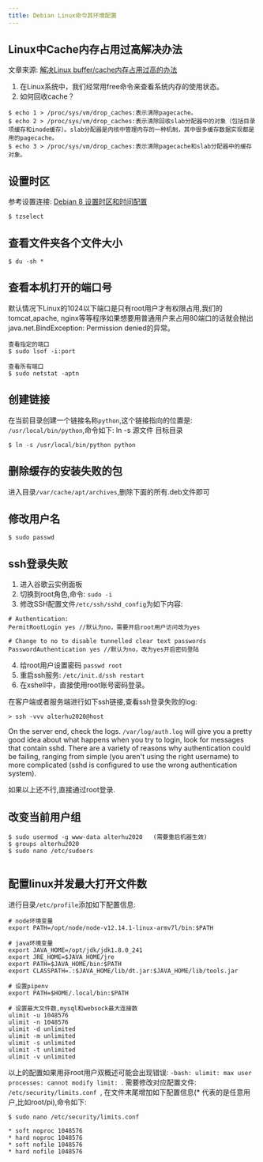 ```yaml
---
title: Debian Linux命令其环境配置
---
```



## Linux中Cache内存占用过高解决办法

文章来源: [解决Linux buffer/cache内存占用过高的办法](https://blog.csdn.net/ailice001/article/details/80353924)

1. 在Linux系统中，我们经常用free命令来查看系统内存的使用状态。
2. 如何回收cache？

```
$ echo 1 > /proc/sys/vm/drop_caches:表示清除pagecache。
$ echo 2 > /proc/sys/vm/drop_caches:表示清除回收slab分配器中的对象（包括目录项缓存和inode缓存）。slab分配器是内核中管理内存的一种机制，其中很多缓存数据实现都是用的pagecache。
$ echo 3 > /proc/sys/vm/drop_caches:表示清除pagecache和slab分配器中的缓存对象。
```

## 设置时区

参考设置连接: [Debian 8 设置时区和时间配置](https://www.cnblogs.com/yoyotl/p/8151409.html)

```
$ tzselect
```

## 查看文件夹各个文件大小

```
$ du -sh *
```

## 查看本机打开的端口号

默认情况下Linux的1024以下端口是只有root用户才有权限占用,我们的tomcat,apache, nginx等等程序如果想要用普通用户来占用80端口的话就会抛出 java.net.BindException: Permission denied的异常。

```
查看指定的端口
$ sudo lsof -i:port

查看所有端口
$ sudo netstat -aptn
```

## 创建链接

在当前目录创建一个链接名称`python`,这个链接指向的位置是: `/usr/local/bin/python`,命令如下:
ln -s 源文件 目标目录
```
$ ln -s /usr/local/bin/python python
```

## 删除缓存的安装失败的包

进入目录`/var/cache/apt/archives`,删除下面的所有.deb文件即可

## 修改用户名

```
$ sudo passwd
```

## ssh登录失败

1. 进入谷歌云实例面板
2. 切换到root角色,命令: `sudo -i`
3. 修改SSH配置文件`/etc/ssh/sshd_config`为如下内容:

```
# Authentication:
PermitRootLogin yes //默认为no，需要开启root用户访问改为yes

# Change to no to disable tunnelled clear text passwords
PasswordAuthentication yes //默认为no，改为yes开启密码登陆
```

4. 给root用户设置密码 `passwd root`
5. 重启ssh服务:    `/etc/init.d/ssh restart`
6. 在xshell中，直接使用root账号密码登录。

在客户端或者服务端进行如下ssh链接,查看ssh登录失败的log:
```
> ssh -vvv alterhu2020@host 
```
On the server end, check the logs. `/var/log/auth.log` will give you a pretty good idea about what happens when you try to login, look for messages that contain sshd. There are a variety of reasons why authentication could be failing, ranging from simple (you aren't using the right username) to more complicated (sshd is configured to use the wrong authentication system).

如果以上还不行,直接通过root登录.

## 改变当前用户组

```
$ sudo usermod -g www-data alterhu2020   (需要重启机器生效)
$ groups alterhu2020
$ sudo nano /etc/sudoers


```

## 配置linux并发最大打开文件数

进行目录`/etc/profile`添加如下配置信息:

```
# node环境变量
export PATH=/opt/node/node-v12.14.1-linux-armv7l/bin:$PATH

# java环境变量
export JAVA_HOME=/opt/jdk/jdk1.8.0_241
export JRE_HOME=$JAVA_HOME/jre
export PATH=$JAVA_HOME/bin:$PATH
export CLASSPATH=.:$JAVA_HOME/lib/dt.jar:$JAVA_HOME/lib/tools.jar

# 设置pipenv
export PATH=$HOME/.local/bin:$PATH

# 设置最大文件数,mysql和websock最大连接数
ulimit -u 1048576
ulimit -n 1048576
ulimit -d unlimited
ulimit -m unlimited
ulimit -s unlimited
ulimit -t unlimited
ulimit -v unlimited

```
以上的配置如果用非root用户双概述可能会出现错误: `-bash: ulimit: max user processes: cannot modify limit: `. 需要修改对应配置文件: `/etc/security/limits.conf `, 在文件末尾增加如下配置信息(* 代表的是任意用户,比如root/pi),命令如下:

`$ sudo nano /etc/security/limits.conf`

```
* soft noproc 1048576
* hard noproc 1048576
* soft nofile 1048576
* hard nofile 1048576

```